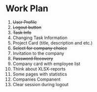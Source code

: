 # Work Plan

1) ~~User Profile~~
2) ~~Logout button~~
3) ~~Task Info~~
4) Changing Task Information
5) Project Card (title, description and etc.)
6) ~~Select for company choice~~
7) Invitation to the company
8) ~~Password Recovery~~
9) Company card with employee list
10) Think about XLSX-reports
11) Some pages with statistics
12) Companies Companent
13) Clear session during logout
